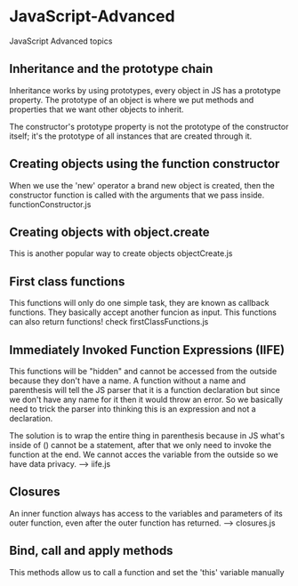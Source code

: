 # JavaScript-Advanced
JavaScript Advanced topics

## Inheritance and the prototype chain
Inheritance works by using prototypes, every object in JS has a prototype property.
The prototype of an object is where we put methods and properties that we want other objects to inherit. 

The constructor's prototype property is not the prototype of the constructor itself; it's the prototype of all instances that are created through it.

## Creating objects using the function constructor
When we use the 'new' operator a brand new object is created, then the constructor function is called 
with the arguments that we pass inside. functionConstructor.js

## Creating objects with object.create
This is another popular way to create objects objectCreate.js

## First class functions
This functions will only do one simple task, they are known as callback functions. They basically accept another funcion as input.
This functions can also return functions! check firstClassFunctions.js

## Immediately Invoked Function Expressions (IIFE)
This functions will be "hidden" and cannot be accessed from the outside because they don't have a name.
A function without a name and parenthesis will tell the JS parser that it is a function declaration but since we don't have any name for it then it would throw an error. So we basically need to trick the parser into thinking this is an expression and not 
a declaration.

The solution is to wrap the entire thing in parenthesis because in JS what's inside of () cannot be a statement, after that we
only need to invoke the function at the end. We cannot acces the variable from the outside so we have data privacy. --> iife.js

## Closures
An inner function always has access to the variables and parameters of its outer function, even after the outer function has returned. --> closures.js

## Bind, call and apply methods
This methods allow us to call a function and set the 'this' variable manually







